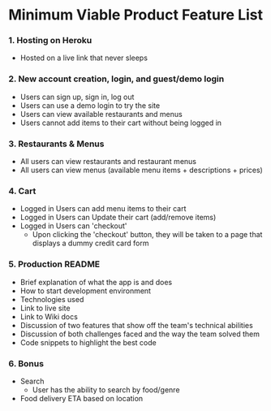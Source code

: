 # Minimum Viable Product Feature List

### 1. Hosting on Heroku

- Hosted on a live link that never sleeps

### 2. New account creation, login, and guest/demo login

- Users can sign up, sign in, log out
- Users can use a demo login to try the site
- Users can view available restaurants and menus
- Users cannot add items to their cart without being logged in

### 3. Restaurants & Menus

- All users can view restaurants and restaurant menus
- All users can view menus (available menu items + descriptions + prices)

### 4. Cart

- Logged in Users can add menu items to their cart
- Logged in Users can Update their cart (add/remove items)
- Logged in Users can 'checkout'
  - Upon clicking the 'checkout' button, they will be taken to a page that displays a dummy credit card form

### 5. Production README

- Brief explanation of what the app is and does
- How to start development environment
- Technologies used
- Link to live site
- Link to Wiki docs
- Discussion of two features that show off the team's technical abilities
- Discussion of both challenges faced and the way the team solved them
- Code snippets to highlight the best code

### 6. Bonus

- Search
  - User has the ability to search by food/genre
- Food delivery ETA based on location
